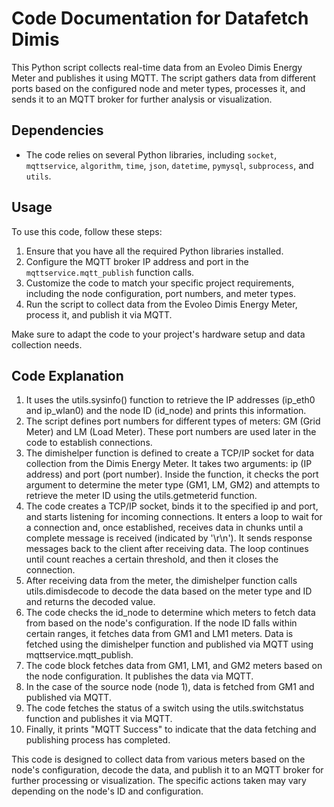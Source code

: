 # Code Documentation for Datafetch Dimis

This Python script collects real-time data from an Evoleo Dimis Energy Meter and publishes it using MQTT. 
The script gathers data from different ports based on the configured node and meter types, processes it, and sends it to an MQTT broker for further analysis or visualization.

## Dependencies
- The code relies on several Python libraries, including `socket`, `mqttservice`, `algorithm`, `time`, `json`, `datetime`, `pymysql`, `subprocess`, and `utils`.

## Usage
To use this code, follow these steps:
1. Ensure that you have all the required Python libraries installed.
2. Configure the MQTT broker IP address and port in the `mqttservice.mqtt_publish` function calls.
3. Customize the code to match your specific project requirements, including the node configuration, port numbers, and meter types.
4. Run the script to collect data from the Evoleo Dimis Energy Meter, process it, and publish it via MQTT.

Make sure to adapt the code to your project's hardware setup and data collection needs.

## Code Explanation
1. It uses the utils.sysinfo() function to retrieve the IP addresses (ip_eth0 and ip_wlan0) and the node ID (id_node) and prints this information.
2. The script defines port numbers for different types of meters: GM (Grid Meter) and LM (Load Meter). These port numbers are used later in the code to establish connections.
3. The dimishelper function is defined to create a TCP/IP socket for data collection from the Dimis Energy Meter. It takes two arguments: ip (IP address) and port (port number). Inside the function, it checks the port argument to determine the meter type (GM1, LM, GM2) and attempts to retrieve the meter ID using the utils.getmeterid function.
4. The code creates a TCP/IP socket, binds it to the specified ip and port, and starts listening for incoming connections. It enters a loop to wait for a connection and, once established, receives data in chunks until a complete message is received (indicated by '\r\n'). It sends response messages back to the client after receiving data. The loop continues until count reaches a certain threshold, and then it closes the connection.
5. After receiving data from the meter, the dimishelper function calls utils.dimisdecode to decode the data based on the meter type and ID and returns the decoded value.
6. The code checks the id_node to determine which meters to fetch data from based on the node's configuration. If the node ID falls within certain ranges, it fetches data from GM1 and LM1 meters. Data is fetched using the dimishelper function and published via MQTT using mqttservice.mqtt_publish.
7. The code block fetches data from GM1, LM1, and GM2 meters based on the node configuration. It publishes the data via MQTT.
8. In the case of the source node (node 1), data is fetched from GM1 and published via MQTT.
9. The code fetches the status of a switch using the utils.switchstatus function and publishes it via MQTT.
10. Finally, it prints "MQTT Success" to indicate that the data fetching and publishing process has completed.

This code is designed to collect data from various meters based on the node's configuration, decode the data, and publish it to an MQTT broker for further processing or visualization. The specific actions taken may vary depending on the node's ID and configuration.
